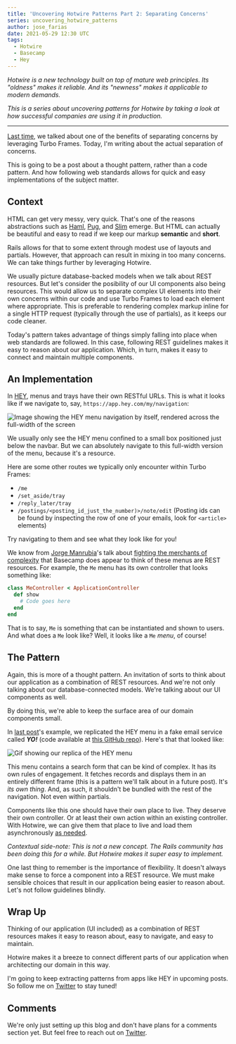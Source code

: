 ```yaml
---
title: 'Uncovering Hotwire Patterns Part 2: Separating Concerns'
series: uncovering_hotwire_patterns
author: jose_farias
date: 2021-05-29 12:30 UTC
tags:
  - Hotwire
  - Basecamp
  - Hey
---
```


_Hotwire is a new technology built on top of mature web principles. Its "oldness" makes it reliable. And its "newness" makes it applicable to modern demands._

_This is a series about uncovering patterns for Hotwire by taking a look at how successful companies are using it in production._

---

<a href="/posts/2021/05/29/uncovering-hotwire-patterns-part-1-loading-frames-on-demand.html" target="blank">Last time</a>,
we talked about one of the benefits of separating concerns by leveraging Turbo Frames.
Today, I'm writing about the actual separation of concerns.

This is going to be a post about a thought pattern, rather than a code pattern.
And how following web standards allows for quick and easy implementations of
the subject matter.

## Context

HTML can get very messy, very quick. That's one of the reasons abstractions such as
<a href="https://haml.info/" target="_blank">Haml</a>,
<a href="https://pugjs.org/" target="_blank">Pug</a>, and
<a href="http://slim-lang.com/" target="_blank">Slim</a> emerge.
But HTML can actually be beautiful and easy to read if we keep our
markup **semantic** and **short**.

Rails allows for that to some extent through modest use of layouts and partials.
However, that approach can result in mixing in too many concerns.
We can take things further by leveraging Hotwire.

We usually picture database-backed models when we talk about REST resources.
But let's consider the posibility of our UI components also being resources.
This would allow us to separate complex UI elements into their own concerns within
our code and use Turbo Frames to load each element where appropriate. This is preferable
to rendering complex markup inline for a single HTTP request (typically through the use of partials),
as it keeps our code cleaner.

Today's pattern takes advantage of things simply falling into place when web standards
are followed. In this case, following REST guidelines makes it easy to reason
about our application. Which, in turn, makes it easy to connect and maintain
multiple components.

## An Implementation
In <a href="https://hey.com" target="_blank">HEY</a>, menus and trays have their own
RESTful URLs. This is what it looks like if we navigate to, say, `https://app.hey.com/my/navigation`:

<img class="img--centered" src="https://www.dropbox.com/s/0ehjy7h3q3n7jm0/my-navigation.png?raw=1" alt="Image showing the HEY menu navigation by itself, rendered across the full-width of the screen" />

We usually only see the HEY menu confined to a small box positioned just below the navbar.
But we can absolutely navigate to this full-width version of the menu, because it's a resource.

Here are some other routes we typically only encounter within Turbo Frames:

* `/me`
* `/set_aside/tray`
* `/reply_later/tray`
* `/postings/<posting_id_just_the_number)>/note/edit` (Posting ids can be found by inspecting the row of one of your emails, look for `<article>` elements)

Try navigating to them and see what they look like for you!

We know from <a href="https://www.jorgemanrubia.com/" target="_blank">Jorge Manrubia</a>'s talk
about <a href="https://youtu.be/GdXOXncUB9M?t=2499" target="_blank">fighting the merchants of complexity</a>
that Basecamp does appear to think of these menus are REST resources. For example,
the `Me` menu has its own controller that looks something like:

```ruby
class MeController < ApplicationController
  def show
    # Code goes here
  end
end
```

That is to say, `Me` is something that can be instantiated and shown to users.
And what does a `Me` look like? Well, it looks like a `Me` _menu_, of course!

## The Pattern
Again, this is more of a thought pattern. An invitation of sorts to think about
our application as a combination of REST resources. And we're not only talking
about our database-connected models. We're talking about our UI components as well.

By doing this, we're able to keep the surface area of our domain components small.

In <a href="/posts/2021/05/29/uncovering-hotwire-patterns-part-1-loading-frames-on-demand.html" target="blank">last post</a>'s example,
we replicated the HEY menu in a fake email service called _**YO!**_
(code available at <a href="https://github.com/JoseFarias/yo-email" target="_blank">this GitHub repo</a>).
Here's that that looked like:

<img class="img--centered" src="https://www.dropbox.com/s/3nedyzkipdlks1t/yo-menu-demo.gif?raw=1" alt="Gif showing our replica of the HEY menu" />

This menu contains a search form that can be kind of complex. It has its own rules
of engagement. It fetches records and displays them in an entirely different frame
(this is a pattern we'll talk about in a future post). It's _its own thing_. And,
as such, it shouldn't be bundled with the rest of the navigation. Not even within partials.

Components like this one should have their own place to live.
They deserve their own controller. Or at least their own action within an existing controller.
With Hotwire, we can give them that place to live and load them asynchronously
<a href="/posts/2021/05/29/uncovering-hotwire-patterns-part-1-loading-frames-on-demand.html" target="_blank">as needed</a>.

_Contextual side-note: This is not a new concept. The Rails community has been doing this for a while. But Hotwire makes it super easy to implement._

One last thing to remember is the importance of flexibility. It doesn't always make
sense to force a component into a REST resource. We must make sensible choices that
result in our application being easier to reason about. Let's not follow guidelines blindly.

## Wrap Up

Thinking of our application (UI included) as a combination of REST resources
makes it easy to reason about, easy to navigate, and easy to maintain.

Hotwire makes it a breeze to connect different parts of our application when
architecting our domain in this way.

I'm going to keep extracting patterns from apps like HEY in upcoming posts.
So follow me on <a href="https://twitter.com/fariastweets" target="_blank">Twitter</a> to stay tuned!

## Comments

We're only just setting up this blog and don't have plans for a comments section yet.
But feel free to reach out on <a href="https://twitter.com/fariastweets" target="_blank">Twitter</a>.
